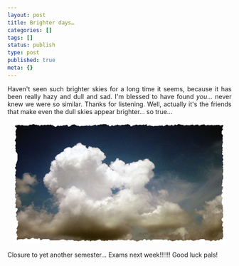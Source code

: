 ```yaml
---
layout: post
title: Brighter days…
categories: []
tags: []
status: publish
type: post
published: true
meta: {}
---
```

<p align="justify">Haven't seen such brighter skies for a long time it seems, because it has been really hazy and dull and sad. I'm blessed to have found <em>you</em>... never knew we were so similar. Thanks for listening. Well, actually it's the friends that make even the dull skies appear brighter... so true...</p>
<p align="center"><img src="/img/cloudsmall.jpg" style="width: 480px; height: 273px" /></p>
<p align="justify">Closure to yet another semester... Exams next week!!!!!! Good luck pals! </p>

